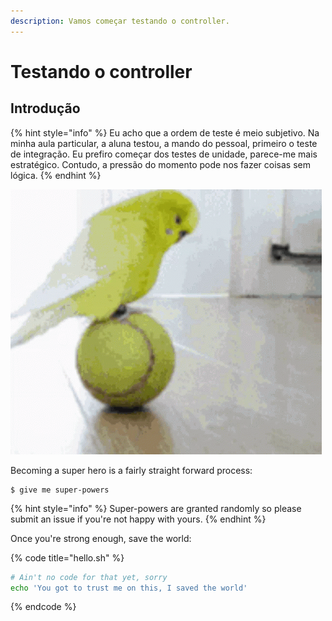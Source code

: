 ```yaml
---
description: Vamos começar testando o controller.
---
```


# Testando o controller

## Introdução 

{% hint style="info" %}
Eu acho que a ordem de teste é meio subjetivo. Na minha aula particular, a aluna testou, a mando do pessoal, primeiro o teste de integração. Eu prefiro começar dos testes de unidade, parece-me mais estratégico. Contudo, a pressão do momento pode nos fazer coisas sem lógica. 
{% endhint %}



![Tentando fazer testes de integra&#xE7;&#xE3;o antes do testes de unidades, como eu vejo](../../.gitbook/assets/periguito-equilibrando.gif)

Becoming a super hero is a fairly straight forward process:

```
$ give me super-powers
```

{% hint style="info" %}
 Super-powers are granted randomly so please submit an issue if you're not happy with yours.
{% endhint %}

Once you're strong enough, save the world:

{% code title="hello.sh" %}
```bash
# Ain't no code for that yet, sorry
echo 'You got to trust me on this, I saved the world'
```
{% endcode %}



